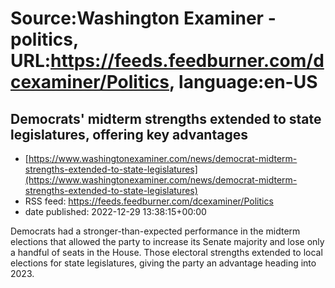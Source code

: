 # Source:Washington Examiner - politics, URL:https://feeds.feedburner.com/dcexaminer/Politics, language:en-US

## Democrats' midterm strengths extended to state legislatures, offering key advantages
 - [https://www.washingtonexaminer.com/news/democrat-midterm-strengths-extended-to-state-legislatures](https://www.washingtonexaminer.com/news/democrat-midterm-strengths-extended-to-state-legislatures)
 - RSS feed: https://feeds.feedburner.com/dcexaminer/Politics
 - date published: 2022-12-29 13:38:15+00:00

Democrats had a stronger-than-expected performance in the midterm elections that allowed the party to increase its Senate majority and lose only a handful of seats in the House. Those electoral strengths extended to local elections for state legislatures, giving the party an advantage heading into 2023.

